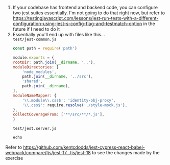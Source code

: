 1. If your codebase has frontend and backend code, you can configure two jest
   suites essentially. I'm not going to do that right now, but refer to
   https://testingjavascript.com/lessons/jest-run-tests-with-a-different-configuration-using-jest-s-config-flag-and-testmatch-option
   in the future if I need to do it
1. Essentially you'll end up with files like this...  
    `test/jest-common.js`  
    ```js
    const path = require('path')

    module.exports = {
    rootDir: path.join(__dirname, '..'),
    moduleDirectories: [
        'node_modules',
        path.join(__dirname, '../src'),
        'shared',
        path.join(__dirname),
    ],
    moduleNameMapper: {
        '\\.module\\.css$': 'identity-obj-proxy',
        '\\.css$': require.resolve('./style-mock.js'),
    },
    collectCoverageFrom: ['**/src/**/*.js'],
    }
    ```  
    `test/jest.server.js`  
    ```js
    echo
    ```

Refer to
https://github.com/kentcdodds/jest-cypress-react-babel-webpack/compare/tjs/jest-17...tjs/jest-18
to see the changes made by the exercise
